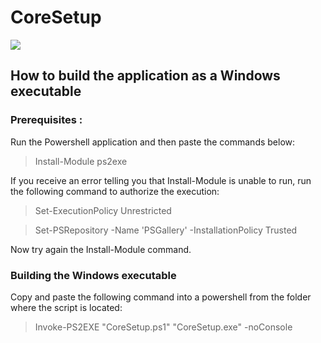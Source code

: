 # CoreSetup

<img src="favicon.ico">

## How to build the application as a Windows executable

### Prerequisites :
Run the Powershell application and then paste the commands below:
>Install-Module ps2exe

If you receive an error telling you that Install-Module is unable to run, run the following command to authorize the execution:
>Set-ExecutionPolicy Unrestricted

>Set-PSRepository -Name 'PSGallery' -InstallationPolicy Trusted

Now try again the Install-Module command.

### Building the Windows executable
Copy and paste the following command into a powershell from the folder where the script is located:
>Invoke-PS2EXE "CoreSetup.ps1" "CoreSetup.exe" -noConsole
